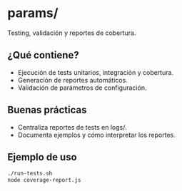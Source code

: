 # params/

Testing, validación y reportes de cobertura.

## ¿Qué contiene?
- Ejecución de tests unitarios, integración y cobertura.
- Generación de reportes automáticos.
- Validación de parámetros de configuración.

## Buenas prácticas
- Centraliza reportes de tests en logs/.
- Documenta ejemplos y cómo interpretar los reportes.

## Ejemplo de uso
```bash
./run-tests.sh
node coverage-report.js
``` 
